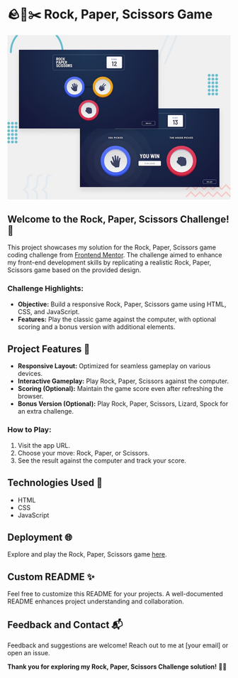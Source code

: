 # 🪨📄✂️ Rock, Paper, Scissors Game

![Design preview for the Rock, Paper, Scissors coding challenge](./design/desktop-preview.jpg)

## Welcome to the Rock, Paper, Scissors Challenge! 👋

This project showcases my solution for the Rock, Paper, Scissors game coding challenge from [Frontend Mentor](https://www.frontendmentor.io). The challenge aimed to enhance my front-end development skills by replicating a realistic Rock, Paper, Scissors game based on the provided design.

### Challenge Highlights:

- **Objective:** Build a responsive Rock, Paper, Scissors game using HTML, CSS, and JavaScript.
- **Features:** Play the classic game against the computer, with optional scoring and a bonus version with additional elements.

## Project Features 🚀

- **Responsive Layout:** Optimized for seamless gameplay on various devices.
- **Interactive Gameplay:** Play Rock, Paper, Scissors against the computer.
- **Scoring (Optional):** Maintain the game score even after refreshing the browser.
- **Bonus Version (Optional):** Play Rock, Paper, Scissors, Lizard, Spock for an extra challenge.

### How to Play:

1. Visit the app URL.
2. Choose your move: Rock, Paper, or Scissors.
3. See the result against the computer and track your score.

## Technologies Used 🔧

- HTML
- CSS
- JavaScript

## Deployment 🌐

Explore and play the Rock, Paper, Scissors game [here](https://wassimoubaziz.github.io/rock-paper-scissors-master/).

## Custom README ✨

Feel free to customize this README for your projects. A well-documented README enhances project understanding and collaboration.

## Feedback and Contact 📬

Feedback and suggestions are welcome! Reach out to me at [your email] or open an issue.

**Thank you for exploring my Rock, Paper, Scissors Challenge solution!** 🎉🤘
